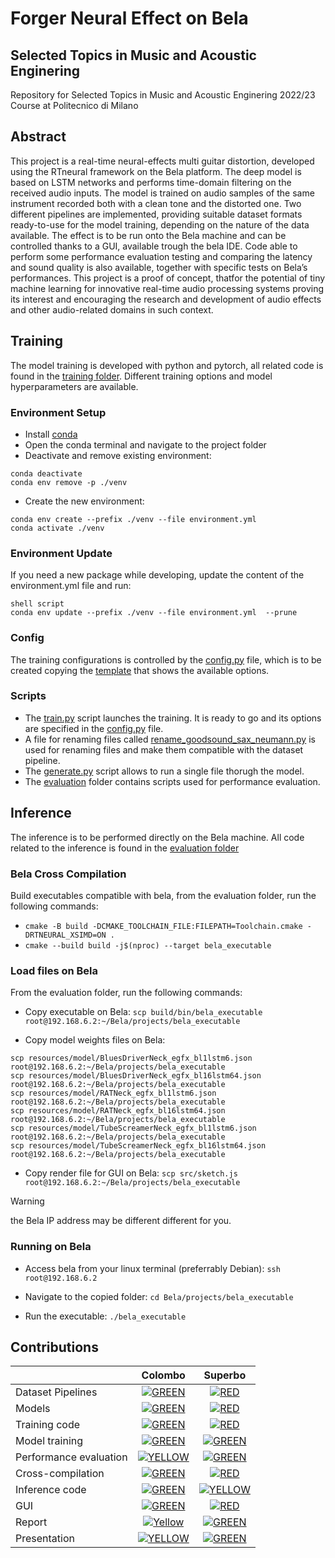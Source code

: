 # Forger Neural Effect on Bela
## Selected Topics in Music and Acoustic Enginering
Repository for Selected Topics in Music and Acoustic Enginering 2022/23 Course at Politecnico di Milano

## Abstract
This project is a real-time neural-effects multi guitar distortion, developed using the RTneural framework on the Bela platform.
The deep model is based on LSTM networks and performs time-domain filtering on the received audio inputs. The model is trained on audio samples of the same instrument recorded both with a clean tone and the distorted one. Two different pipelines are implemented, providing suitable dataset formats ready-to-use for the model training, depending on the nature of the data available.
The effect is to be run onto the Bela machine and can be controlled thanks to a GUI, available trough the bela IDE.
Code able to perform some performance evaluation testing and comparing the latency and sound quality is also available, together with specific tests on Bela’s performances.
This project is a proof of concept, thatfor the potential of tiny machine learning for innovative real-time audio processing systems proving its interest and encouraging the research and development of audio effects and other audio-related domains in such context.

## Training
The model training is developed with python and pytorch, all related code is found in the [training folder](training/).
Different training options and model hyperparameters are available.

### Environment Setup 
- Install [conda](https://conda.io/projects/conda/en/stable/user-guide/install/index.html)
- Open the conda terminal and navigate to the project folder
- Deactivate and remove existing environment:

```
conda deactivate
conda env remove -p ./venv
```

- Create the new environment:
```
conda env create --prefix ./venv --file environment.yml
conda activate ./venv
```

### Environment Update 
If you need a new package while developing, update the content of the environment.yml file and run:
```
shell script
conda env update --prefix ./venv --file environment.yml  --prune
```

### Config
The training configurations is controlled by the [config.py](training/config/config.py) file, which is to be created copying the [template](training/config/config.py.ini) that shows the available options.

### Scripts
- The [train.py](training/scripts/train.py) script launches the training. It is ready to go and its options are specified in the [config.py](training/config/config.py) file.
- A file for renaming files called [rename_goodsound_sax_neumann.py](training/scripts/rename_goodsound_sax_neumann.py) is used for renaming files and make them compatible with the dataset pipeline.
- The [generate.py](training/scripts/generate.py) script allows to run a single file thorugh the model.
- The [evaluation](training/scripts/evaluation) folder contains scripts used for performance evaluation. 

## Inference
The inference is to be performed directly on the Bela machine. All code related to the inference is found in the [evaluation folder](evaluation/)

### Bela Cross Compilation 
Build executables compatible with bela, from the evaluation folder, run the following commands:
- `cmake -B build -DCMAKE_TOOLCHAIN_FILE:FILEPATH=Toolchain.cmake -DRTNEURAL_XSIMD=ON .`
- `cmake --build build -j$(nproc) --target bela_executable`

### Load files on Bela
From the evaluation folder, run the following commands:

- Copy executable on Bela: 
`scp build/bin/bela_executable root@192.168.6.2:~/Bela/projects/bela_executable`

- Copy model weights files on Bela:
```
scp resources/model/BluesDriverNeck_egfx_bl1lstm6.json root@192.168.6.2:~/Bela/projects/bela_executable
scp resources/model/BluesDriverNeck_egfx_bl16lstm64.json root@192.168.6.2:~/Bela/projects/bela_executable
scp resources/model/RATNeck_egfx_bl1lstm6.json root@192.168.6.2:~/Bela/projects/bela_executable
scp resources/model/RATNeck_egfx_bl16lstm64.json root@192.168.6.2:~/Bela/projects/bela_executable
scp resources/model/TubeScreamerNeck_egfx_bl1lstm6.json root@192.168.6.2:~/Bela/projects/bela_executable
scp resources/model/TubeScreamerNeck_egfx_bl16lstm64.json root@192.168.6.2:~/Bela/projects/bela_executable
```

- Copy render file for GUI on Bela: 
`scp src/sketch.js root@192.168.6.2:~/Bela/projects/bela_executable`

> [!WARNING]
> the Bela IP address may be different different for you.

### Running on Bela
- Access bela from your linux terminal (preferrably Debian):
`ssh root@192.168.6.2`

- Navigate to the copied folder:
`cd Bela/projects/bela_executable`

- Run the executable:
`./bela_executable`


## Contributions
| | Colombo | Superbo | 
|:---------------------------------- |:-----------------:|:-----------------:|
| Dataset Pipelines | [![GREEN](https://placehold.it/15/44bb44/44bb44)](#)| [![RED](https://placehold.it/15/f03c15/f03c15)](#)|
| Models | [![GREEN](https://placehold.it/15/44bb44/44bb44)](#) | [![RED](https://placehold.it/15/f03c15/f03c15)](#)|
| Training code | [![GREEN](https://placehold.it/15/44bb44/44bb44)](#) | [![RED](https://placehold.it/15/f03c15/f03c15)](#)|
| Model training | [![GREEN](https://placehold.it/15/44bb44/44bb44)](#) | [![GREEN](https://placehold.it/15/44bb44/44bb44)](#)|
| Performance evaluation  | [![YELLOW](https://placehold.it/15/ffdd00/ffdd00)](#)| [![GREEN](https://placehold.it/15/44bb44/44bb44)](#)|
| Cross-compilation | [![GREEN](https://placehold.it/15/44bb44/44bb44)](#) | [![RED](https://placehold.it/15/f03c15/f03c15)](#)|
| Inference code | [![GREEN](https://placehold.it/15/44bb44/44bb44)](#) | [![YELLOW](https://placehold.it/15/ffdd00/ffdd00)](#)|
| GUI | [![GREEN](https://placehold.it/15/44bb44/44bb44)](#)| [![RED](https://placehold.it/15/f03c15/f03c15)](#)|
| Report | [![Yellow](https://placehold.it/15/ffdd00/ffdd00)](#) | [![GREEN](https://placehold.it/15/44bb44/44bb44)](#)|
| Presentation | [![YELLOW](https://placehold.it/15/ffdd00/ffdd00)](#)| [![GREEN](https://placehold.it/15/44bb44/44bb44)](#)|
